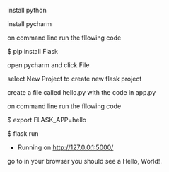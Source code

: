 install python 

install pycharm

on command line run the fllowing code

$ pip install Flask 

open pycharm and click File

select New Project to create new flask project

create a file called hello.py with the code in app.py 

on command line run the fllowing code

$ export FLASK_APP=hello

$ flask run

* Running on http://127.0.0.1:5000/

go to in your browser you should see a Hello, World!.
